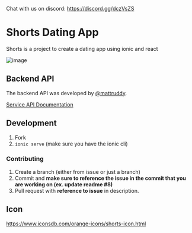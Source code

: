 Chat with us on discord: https://discord.gg/dczVsZS

# Shorts Dating App

Shorts is a project to create a dating app using ionic and react

![image](https://user-images.githubusercontent.com/10817537/73545382-3f8fbb00-4409-11ea-9dd8-a29b75ee526b.png)

## Backend API

The backend API was developed by [@mattruddy](https://github.com/mattruddy).

[Service API Documentation](https://selfconnect.dev/swagger-ui.html)

## Development

1. Fork
2. `ionic serve` (make sure you have the ionic cli)

### Contributing

1. Create a branch (either from issue or just a branch)
2. Commit and **make sure to reference the issue in the commit that you are working on (ex. update readme #8)**
3. Pull request with **reference to issue** in description.

## Icon

https://www.iconsdb.com/orange-icons/shorts-icon.html
